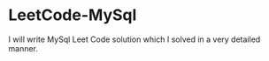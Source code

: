 # LeetCode-MySql
 I will write MySql  Leet Code solution  which I solved in  a very detailed manner.
